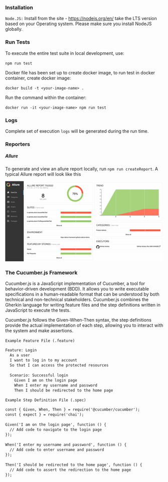 ### Installation

`Node.JS:` Install from the site - https://nodejs.org/en/ take the LTS version based on your Operating system. Please make sure you install NodeJS globally.

### Run Tests

To execute the entire test suite in local development, use:

`npm run test`

Docker file has been set up to create docker image, to run test in docker container, create docker image:

`docker build -t <your-image-name> .`

Run the command within the container:

`docker run -it <your-image-name> npm run test`

### Logs

Complete set of execution `logs` will be generated during the run time.

### Reporters

##### Allure

To generate and view an allure report locally, run `npm run createReport`. A typical Allure report will look like this

![ScreenShot](https://github.com/allure-framework/allure2/blob/master/.github/allure-report-gif.gif)

### The Cucumber.js Framework

Cucumber.js is a JavaScript implementation of Cucumber, a tool for behavior-driven development (BDD). It allows you to write executable specifications in a human-readable format that can be understood by both technical and non-technical stakeholders. Cucumber.js combines the Gherkin language for writing feature files and the step definitions written in JavaScript to execute the tests.

Cucumber.js follows the Given-When-Then syntax, the step definitions provide the actual implementation of each step, allowing you to interact with the system and make assertions.

`Example Feature File (.feature)`

```
Feature: Login
  As a user
  I want to log in to my account
  So that I can access the protected resources

  Scenario: Successful login
    Given I am on the login page
    When I enter my username and password
    Then I should be redirected to the home page
```

`Example Step Definition File (.spec)`

```
const { Given, When, Then } = require('@cucumber/cucumber');
const { expect } = require('chai');

Given('I am on the login page', function () {
  // Add code to navigate to the login page
});

When('I enter my username and password', function () {
  // Add code to enter username and password
});

Then('I should be redirected to the home page', function () {
  // Add code to assert the redirection to the home page
});
```
